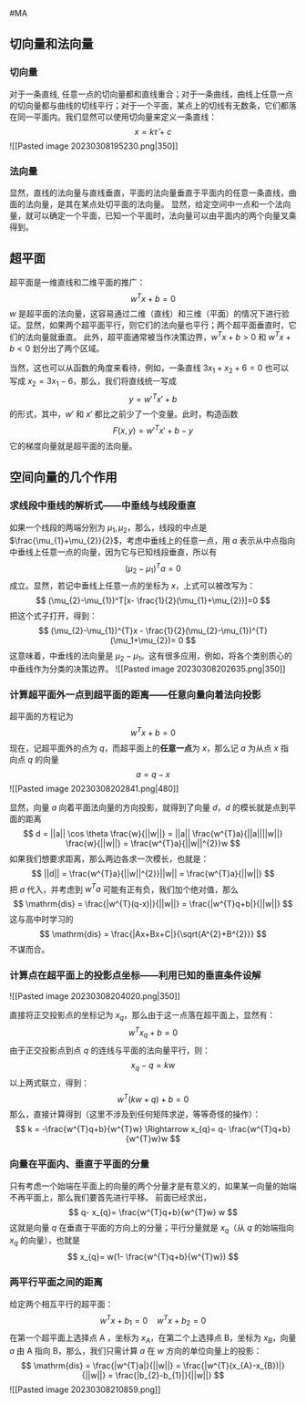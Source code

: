 #MA 
## 切向量和法向量
### 切向量
对于一条直线, 任意一点的切向量都和直线重合；对于一条曲线，曲线上任意一点的切向量都与曲线的切线平行；对于一个平面，某点上的切线有无数条，它们都落在同一平面内。我们显然可以使用切向量来定义一条直线：
$$
x = k\hat \tau +c
$$
![[Pasted image 20230308195230.png|350]]

### 法向量
显然，直线的法向量与直线垂直，平面的法向量垂直于平面内的任意一条直线，曲面的法向量，是其在某点处切平面的法向量。
显然，给定空间中一点和一个法向量，就可以确定一个平面，已知一个平面时，法向量可以由平面内的两个向量叉乘得到。

## 超平面
超平面是一维直线和二维平面的推广：
$$
w^{T}x + b  = 0
$$
$w$ 是超平面的法向量，这容易通过二维（直线）和三维（平面）的情况下进行验证。显然，如果两个超平面平行，则它们的法向量也平行；两个超平面垂直时，它们的法向量就垂直。
此外，超平面通常被当作决策边界，$w^{T}x+b>0$ 和 $w^{T}x+b<0$ 划分出了两个区域。

当然，这也可以从函数的角度来看待，例如，一条直线 $3x_1+x_2+6=0$ 也可以写成 $x_{2}= 3x_1-6$，那么，我们将直线统一写成
$$
y = w'^{T} x'+b
$$
的形式，其中，$w'$ 和 $x'$ 都比之前少了一个变量。此时，构造函数
$$
F(x,y) = w'^{T}x'+b-y
$$
它的梯度向量就是超平面的法向量。

## 空间向量的几个作用
### 求线段中垂线的解析式——中垂线与线段垂直
如果一个线段的两端分别为 $\mu_{1},\mu_{2}$，那么，线段的中点是 $\frac{\mu_{1}+\mu_{2}}{2}$，考虑中垂线上的任意一点，用 $a$ 表示从中点指向中垂线上任意一点的向量，因为它与已知线段垂直，所以有 
$$(\mu_{2}-\mu_{1})^{T}a = 0$$
成立。显然，若记中垂线上任意一点的坐标为 $x$，上式可以被改写为：
$$
(\mu_{2}-\mu_{1})^T[x- \frac{1}{2}(\mu_{1}+\mu_{2})]=0
$$
把这个式子打开，得到：
$$
(\mu_{2}-\mu_{1})^{T}x - \frac{1}{2}(\mu_{2}-\mu_{1})^{T}(\mu_1+\mu_{2})= 0 
$$
这意味着，中垂线的法向量是 $\mu_{2}-\mu_{1}$。这有很多应用，例如，将各个类别质心的中垂线作为分类的决策边界。
![[Pasted image 20230308202635.png|350]]

### 计算超平面外一点到超平面的距离——任意向量向着法向投影
超平面的方程记为
$$
w^{T}x+b = 0
$$
现在，记超平面外的点为 $q$，而超平面上的**任意一点**为 $x$，那么记 $a$ 为从点 $x$ 指向点 $q$ 的向量
$$
a = q-x
$$
![[Pasted image 20230308202841.png|480]]

显然，向量 $a$ 向着平面法向量的方向投影，就得到了向量 $d$，$d$ 的模长就是点到平面的距离
$$
d = ||a|| \cos \theta \frac{w}{||w||} = ||a|| \frac{w^{T}a}{||a||||w||} \frac{w}{||w||} = \frac{w^{T}a}{||w||^{2}}w
$$
如果我们想要求距离，那么两边各求一次模长，也就是：
$$
||d|| = \frac{w^{T}a}{||w||^{2}}||w|| = \frac{w^{T}a}{||w||}
$$
把 $a$ 代入，并考虑到 $w^{T}a$ 可能有正有负，我们加个绝对值，那么
$$
\mathrm{dis} = \frac{|w^{T}(q-x)|}{||w||} = \frac{|w^{T}q+b|}{||w||}
$$
这与高中时学习的
$$
\mathrm{dis} = \frac{|Ax+Bx+C|}{\sqrt{A^{2}+B^{2}}}
$$
不谋而合。

### 计算点在超平面上的投影点坐标——利用已知的垂直条件设解
![[Pasted image 20230308204020.png|350]]

直接将正交投影点的坐标记为 $x_{q}$，那么由于这一点落在超平面上，显然有：
$$
w^{T}x_{q}+b = 0
$$
由于正交投影点到点 $q$ 的连线与平面的法向量平行，则：
$$
x_{q}- q  = kw
$$
以上两式联立，得到：
$$
w^{T}(kw+q) + b = 0
$$
那么，直接计算得到（这里不涉及到任何矩阵求逆，等等奇怪的操作）：
$$
k = -\frac{w^{T}q+b}{w^{T}w}  \Rightarrow x_{q}= q- \frac{w^{T}q+b}{w^{T}w}w
$$

### 向量在平面内、垂直于平面的分量
只有考虑一个始端在平面上的向量的两个分量才是有意义的，如果某一向量的始端不再平面上，那么我们要首先进行平移。
前面已经求出，
$$
q- x_{q}= \frac{w^{T}q+b}{w^{T}w} w 
$$
这就是向量 $q$ 在垂直于平面的方向上的分量；平行分量就是 $x_q$（从 $q$ 的始端指向 $x_q$ 的向量），也就是
$$
x_{q}= w(1- \frac{w^{T}q+b}{w^{T}w}) 
$$

### 两平行平面之间的距离
给定两个相互平行的超平面：
$$
w^{T} x+b_{1} = 0 \quad w^{T}x+b_{2} = 0
$$
在第一个超平面上选择点 A ，坐标为 $x_A$，在第二个上选择点 B，坐标为 $x_B$，向量 $a$ 由 A 指向 B，那么，我们只需计算 $a$ 在 $w$ 方向的单位向量上的投影：
$$
\mathrm{dis} = \frac{|w^{T}a|}{||w||} = \frac{|w^{T}(x_{A}-x_{B})|}{||w||} = \frac{|b_{2}-b_{1}|}{||w||} 
$$
![[Pasted image 20230308210859.png]]

